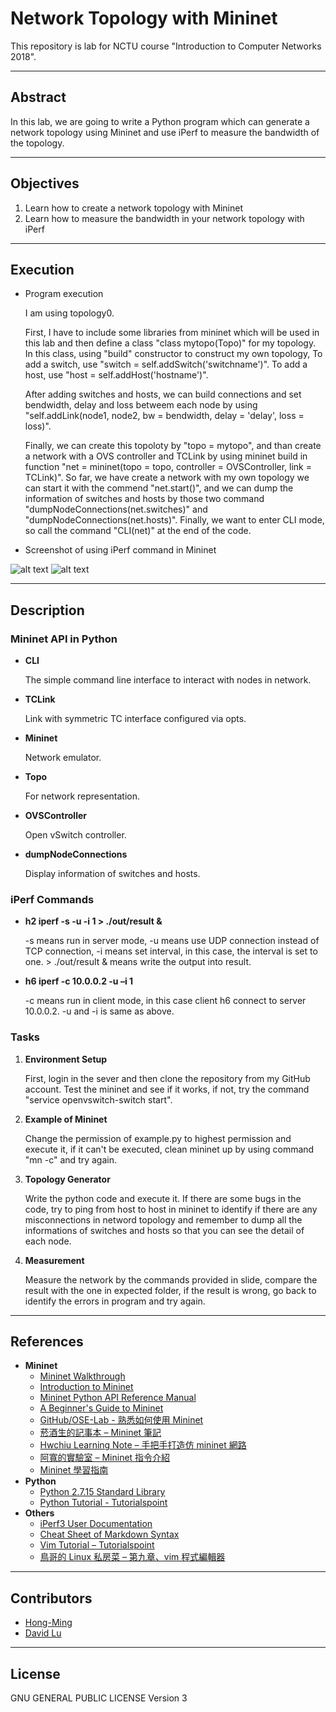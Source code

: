 # Network Topology with Mininet

This repository is lab for NCTU course "Introduction to Computer Networks 2018".

---
## Abstract

In this lab, we are going to write a Python program which can generate a network topology using Mininet and use iPerf to measure the bandwidth of the topology.

---
## Objectives

1. Learn how to create a network topology with Mininet
2. Learn how to measure the bandwidth in your network topology with iPerf

---
## Execution

 * Program execution
 
    I am using topology0.

    First, I have to include some libraries from mininet which will be used in this lab and then define a class "class mytopo(Topo)" for my topology.  In this class, using "build" constructor to construct my own topology, To add a switch, use "switch = self.addSwitch('switchname')". To add a host, use "host = self.addHost('hostname')".

    After adding switches and hosts, we can build connections and set bendwidth, delay and loss betweem each node by using "self.addLink(node1, node2, bw = bendwidth, delay = 'delay', loss = loss)".

    Finally, we can create this topoloty by "topo = mytopo", and than create a network with a OVS controller and TCLink by using mininet build in function "net = mininet(topo = topo, controller = OVSController, link = TCLink)". So far, we have create a network with my own topology we can start it with the commend "net.start()", and we can dump the information of switches and hosts by those two command "dumpNodeConnections(net.switches)" and "dumpNodeConnections(net.hosts)". Finally, we want to enter CLI mode, so call the command "CLI(net)" at the end of the code.
    
 * Screenshot of using iPerf command in Mininet

  ![alt text](https://github.com/nctucn/lab2-Hong-Ming/blob/master/Screen%20Shot%202018-11-29%20at%204.35.08%20PM.png)
  ![alt text](https://github.com/nctucn/lab2-Hong-Ming/blob/master/Screen%20Shot%202018-11-29%20at%204.38.02%20PM.png)

---
## Description

### Mininet API in Python

- **CLI**

    The simple command line interface to interact with nodes in network.

- **TCLink**

    Link with symmetric TC interface configured via opts.

- **Mininet**

    Network emulator.

- **Topo**

    For network representation.

- **OVSController**

    Open vSwitch controller.

- **dumpNodeConnections**

    Display information of switches and hosts.


### iPerf Commands

- **h2 iperf -s -u -i 1 > ./out/result &**

    -s means run in server mode, -u means use UDP connection instead of TCP connection, -i means set interval, in this case, the interval is set to one. > ./out/result & means write the output into result.

- **h6 iperf -c 10.0.0.2 -u –i 1**

    -c means run in client mode, in this case client h6 connect to server 10.0.0.2. -u and -i is same as above.

### Tasks

1. **Environment Setup**

    First, login in the sever and then clone the repository from my GitHub account. Test the mininet and see if it works, if not, try the command "service openvswitch-switch start".

2. **Example of Mininet**

    Change the permission of example.py to highest permission and execute it, if it can't be executed, clean mininet up by using command "mn -c" and try again.

3. **Topology Generator**

    Write the python code and execute it. If there are some bugs in the code, try to ping from host to host in mininet to identify if there are any misconnections in netword topology and remember to dump all the informations of switches and hosts so that you can see the detail of each node. 

4. **Measurement**

    Measure the network by the commands provided in slide, compare the result with the one in expected folder, if the result is wrong, go back to identify the errors in program and try again.

---
## References

* **Mininet**
    * [Mininet Walkthrough](http://mininet.org/walkthrough/)
    * [Introduction to Mininet](https://github.com/mininet/mininet/wiki/Introduction-to-Mininet)
    * [Mininet Python API Reference Manual](http://mininet.org/api/annotated.html)
    * [A Beginner's Guide to Mininet](https://opensourceforu.com/2017/04/beginners-guide-mininet/)
    * [GitHub/OSE-Lab - 熟悉如何使用 Mininet](https://github.com/OSE-Lab/Learning-SDN/blob/master/Mininet/README.md)
    * [菸酒生的記事本 – Mininet 筆記](https://blog.laszlo.tw/?p=81)
    * [Hwchiu Learning Note – 手把手打造仿 mininet 網路](https://hwchiu.com/setup-mininet-like-environment.html)
    * [阿寬的實驗室 – Mininet 指令介紹](https://ting-kuan.blog/2017/11/09/%E3%80%90mininet%E6%8C%87%E4%BB%A4%E4%BB%8B%E7%B4%B9%E3%80%91/)
    * [Mininet 學習指南](https://www.sdnlab.com/11495.html)
* **Python**
    * [Python 2.7.15 Standard Library](https://docs.python.org/2/library/index.html)
    * [Python Tutorial - Tutorialspoint](https://www.tutorialspoint.com/python/)
* **Others**
    * [iPerf3 User Documentation](https://iperf.fr/iperf-doc.php#3doc)
    * [Cheat Sheet of Markdown Syntax](https://www.markdownguide.org/cheat-sheet)
    * [Vim Tutorial – Tutorialspoint](https://www.tutorialspoint.com/vim/index.htm)
    * [鳥哥的 Linux 私房菜 – 第九章、vim 程式編輯器](http://linux.vbird.org/linux_basic/0310vi.php)

---
## Contributors

* [Hong-Ming](https://github.com/Hong-Ming)
* [David Lu](https://github.com/yungshenglu)

---
## License

GNU GENERAL PUBLIC LICENSE Version 3
